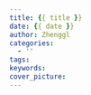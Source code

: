 ```yaml
---
title: {{ title }}
date: {{ date }}
author: Zhenggl
categories:
  - ''
tags:
keywords:
cover_picture:
---
```


